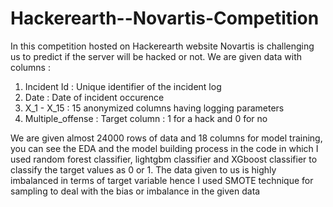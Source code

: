# Hackerearth--Novartis-Competition

In this competition hosted on Hackerearth website Novartis is challenging us to predict if the server will be hacked or not.
We are given data with columns :
  1. Incident Id : Unique identifier of the incident log
  2. Date : Date of incident occurence
  3. X_1 - X_15 : 15 anonymized columns having logging parameters
  4. Multiple_offense : Target column : 1 for a hack and 0 for no
  
We are given almost 24000 rows of data and 18 columns for model training, you can see the EDA and the model building process in the code in which I used random forest classifier, lightgbm classifier and XGboost classifier to classify the target values as 0 or 1.
The data given to us is highly imbalanced in terms of target variable hence I used SMOTE technique for sampling to deal with the bias or imbalance in the given data
